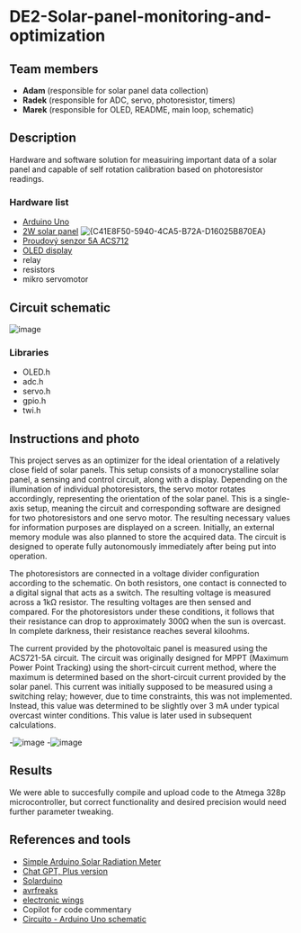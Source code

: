 # DE2-Solar-panel-monitoring-and-optimization

## Team members
- **Adam** (responsible for solar panel data collection)
- **Radek** (responsible for ADC, servo, photoresistor, timers)
- **Marek** (responsible for OLED, README, main loop, schematic)

## Description
Hardware and software solution for measuiring important data of a solar panel and capable of self rotation calibration based on photoresistor readings.


### Hardware list
- [Arduino Uno](https://store.arduino.cc/en-cz/products/arduino-uno-rev3?srsltid=AfmBOoovVZyf8qbg9ZrI9hX9NDjxxJZxmIjVDI9_GGtfzRbe-9TtOOlK)
- [2W solar panel](https://www.seeedstudio.com/2W-Solar-Panel-80X180.html?srsltid=AfmBOop6e6pCLGFtqS4wp1RUDEjKHGq3ao6pdDNQLPoGoyCNA_wYi9g2)
  ![{C41E8F50-5940-4CA5-B72A-D16025B870EA}](https://github.com/user-attachments/assets/7a776db0-eff5-42f8-8688-06eed0c3cecf)
- [Proudový senzor 5A ACS712](https://dratek.cz/arduino/1072-5a-proudovy-senzor-acs712.html?gad_source=1&gclid=CjwKCAiA3Na5BhAZEiwAzrfagO3sPKNKcjVXXOFWqBSw3VnbfjmYk3G59McyNn3DMNanhDyCYVnZrhoCHegQAvD_BwE)
- [OLED display](https://dratek.cz/arduino/3181-iic-i2c-oled-1-3-displej-128x64-bily.html?gad_source=1&gclid=CjwKCAiA3Na5BhAZEiwAzrfagGTJY9aaMqUh7axe7fEJV2dWkBF2WsShhmveTVssdStMTSZZZww1mhoCKxMQAvD_BwE) 
- relay
- resistors
- mikro servomotor

  

## Circuit schematic
![image](https://github.com/user-attachments/assets/8b63eb43-989a-42c1-b65c-ae2e348858ca)

### Libraries
- OLED.h
- adc.h
- servo.h
- gpio.h
- twi.h

## Instructions and photo

This project serves as an optimizer for the ideal orientation of a relatively close field of solar panels. This setup consists of a monocrystalline solar panel, a sensing and control circuit, along with a display. Depending on the illumination of individual photoresistors, the servo motor rotates accordingly, representing the orientation of the solar panel. This is a single-axis setup, meaning the circuit and corresponding software are designed for two photoresistors and one servo motor. The resulting necessary values for information purposes are displayed on a screen. Initially, an external memory module was also planned to store the acquired data. The circuit is designed to operate fully autonomously immediately after being put into operation.


The photoresistors are connected in a voltage divider configuration according to the schematic. On both resistors, one contact is connected to a digital signal that acts as a switch. The resulting voltage is measured across a 1kΩ resistor. The resulting voltages are then sensed and compared. For the photoresistors under these conditions, it follows that their resistance can drop to approximately 300Ω when the sun is overcast. In complete darkness, their resistance reaches several kiloohms.


The current provided by the photovoltaic panel is measured using the ACS721-5A circuit. The circuit was originally designed for MPPT (Maximum Power Point Tracking) using the short-circuit current method, where the maximum is determined based on the short-circuit current provided by the solar panel. This current was initially supposed to be measured using a switching relay; however, due to time constraints, this was not implemented. Instead, this value was determined to be slightly over 3 mA under typical overcast winter conditions.
This value is later used in subsequent calculations.

-![image](https://github.com/user-attachments/assets/41f0fb2b-c64f-4230-a750-7cfafa775cfd)
-![image](https://github.com/user-attachments/assets/911714fc-9677-45b7-876a-666120f85737)



## Results
We were able to succesfully compile and upload code to the Atmega 328p microcontroller, but correct functionality and desired precision would need further parameter tweaking. 

## References and tools
- [Simple Arduino Solar Radiation Meter](https://projecthub.arduino.cc/mircemk/simple-arduino-solar-radiation-meter-for-solar-panels-ae1531)
- [Chat GPT, Plus version](https://openai.com/)
- [Solarduino](https://solarduino.com/arduino-code-tips/)
- [avrfreaks](https://www.avrfreaks.net/s/topic/a5C3l000000UaPVEA0/t153755)
- [electronic wings](https://www.electronicwings.com/avr-atmega/atmega1632-pwm)
- Copilot for code commentary
- [Circuito - Arduino Uno schematic](https://www.circuito.io/blog/arduino-uno-pinout/)
  
